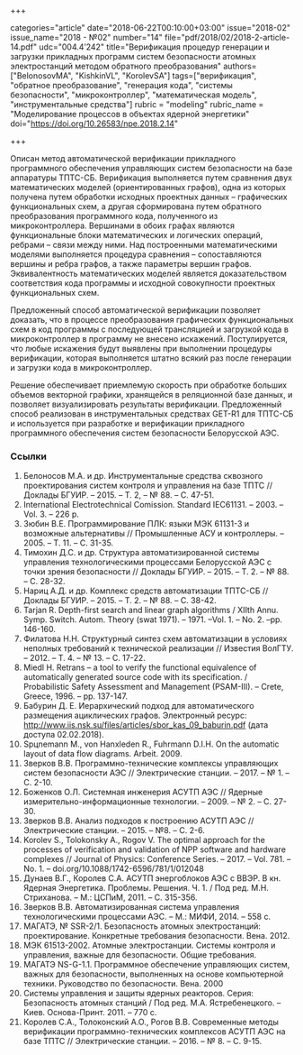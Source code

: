 +++

categories="article"
date="2018-06-22T00:10:00+03:00"
issue="2018-02"
issue_name="2018 - №02"
number="14"
file="pdf/2018/02/2018-2-article-14.pdf"
udc="004.4’242"
title="Верификация процедур генерации и загрузки прикладных программ систем безопасности атомных электростанций методом обратного преобразования"
authors=["BelonosovMA", "KishkinVL", "KorolevSA"]
tags=["верификация", "обратное преобразование", "генерация кода", "системы безопасности", "микроконтроллер", "математическая модель", "инструментальные средства"]
rubric = "modeling"
rubric_name = "Моделирование процессов в объектах ядерной энергетики"
doi="https://doi.org/10.26583/npe.2018.2.14"

+++

Описан метод автоматической верификации прикладного программного обеспечения управляющих систем безопасности на базе аппаратуры ТПТС-СБ. Верификация выполняется путем сравнения двух математических моделей (ориентированных графов), одна из которых получена путем обработки исходных проектных данных – графических функциональных схем, а другая сформирована путем обратного преобразования программного кода, полученного из микроконтроллера. Вершинами в обоих графах являются функциональные блоки математических и логических операций, ребрами – связи между ними. Над построенными математическими моделями выполняется процедура сравнения – сопоставляются вершины и ребра графов, а также параметры вершин графов. Эквивалентность математических моделей является доказательством соответствия кода программы и исходной совокупности проектных функциональных схем.

Предложенный способ автоматической верификации позволяет доказать, что в процессе преобразования графических функциональных схем в код программы с последующей трансляцией и загрузкой кода в микроконтроллер в программу не внесено искажений. Постулируется, что любые искажения будут выявлены при выполнении процедуры верификации, которая выполняется штатно всякий раз после генерации и загрузки кода в микроконтроллер.

Решение обеспечивает приемлемую скорость при обработке больших объемов векторной графики, хранящейся в реляционной базе данных, и позволяет визуализировать результаты верификации. Предложенный способ реализован в инструментальных средствах GET-R1 для ТПТС-СБ и используется при разработке и верификации прикладного программного обеспечения систем безопасности Белорусской АЭС.

### Ссылки

1. Белоносов М.А. и др. Инструментальные средства сквозного проектирования систем контроля и управления на базе ТПТС // Доклады БГУИР. – 2015. – Т. 2, – № 88. – С. 47-51.
2. International Electrotechnical Comission. Standard IEC61131. – 2003. –Vol. 3. – 226 p.
3. Зюбин В.Е. Программирование ПЛК: языки МЭК 61131-3 и возможные альтернативы // Промышленные АСУ и контроллеры. – 2005. – Т. 11. – С. 31-35.
4. Тимохин Д.С. и др. Структура автоматизированной системы управления технологическими процессами Белорусской АЭС с точки зрения безопасности // Доклады БГУИР. – 2015. – Т. 2. – № 88. – С. 28-32.
5. Нариц А.Д. и др. Комплекс средств автоматизации ТПТС-СБ // Доклады БГУИР. – 2015. – Т. 2. – № 88. – С. 38-42.
6. Tarjan R. Depth-first search and linear graph algorithms / XIIth Annu. Symp. Switch. Autom. Theory (swat 1971). – 1971. –Vol. 1. – No. 2. –pp. 146-160.
7. Филатова Н.Н. Структурный синтез схем автоматизации в условиях неполных требований к технической реализации // Известия ВолГТУ. – 2012. – Т. 4. – № 13. – C. 17-22.
8. Miedl H. Retrans – a tool to verify the functional equivalence of automatically generated source code with its specification. / Probabilistic Safety Assessment and Management (PSAM-III). – Crete, Greece, 1996. – pp. 137-147.
9. Бабурин Д. Е. Иерархический подход для автоматического размещения ациклических графов. Электронный ресурс: http://www.iis.nsk.su/files/articles/sbor_kas_09_baburin.pdf (дата доступа 02.02.2018).
10. Spцnemann M., von Hanxleden R., Fuhrmann D.I.H. On the automatic layout of data flow diagrams. Arbeit. 2009.
11. Зверков В.В. Программно-технические комплексы управляющих систем безопасности АЭС // Электрические станции. – 2017. – № 1. – С. 2-10.
12. Боженков О.Л. Системная инженерия АСУТП АЭС // Ядерные измерительно-информационные технологии. – 2009. – № 2. – С. 27-30.
13. Зверков В.В. Анализ подходов к построению АСУТП АЭС // Электрические станции. – 2015. – №8. – С. 2-6.
14. Korolev S., Tolokonsky А., Rogov V. The optimal approach for the processes of verification and validation of NPP software and hardware complexes // Journal of Physics: Conference Series. – 2017. – Vol. 781. – No. 1. – doi.org/10.1088/1742-6596/781/1/012048
15. Дунаев В.Г., Королев С.А. АСУТП энергоблоков АЭС с ВВЭР. В кн. Ядерная Энергетика. Проблемы. Решения. Ч. 1. / Под ред. М.Н. Стриханова. – М.: ЦСПиМ, 2011. – С. 315-356.
16. Зверков В.В. Автоматизированная система управления технологическими процессами АЭС. – М.: МИФИ, 2014. – 558 с.
17. МАГАТЭ, № SSR-2/1. Безопасность атомных электростанций: проектирование. Конкретные требования безопасности. Вена. 2012.
18. МЭК 61513-2002. Атомные электростанции. Системы контроля и управления, важные для безопасности. Общие требования.
19. МАГАТЭ NS-G-1.1. Программное обеспечение управляющих систем, важных для безопасности, выполненных на основе компьютерной техники. Руководство по безопасности. Вена. 2000
20. Системы управления и защиты ядерных реакторов. Серия: Безопасность атомных станций / Под ред. М.А. Ястребенецкого. – Киев. Основа-Принт. 2011. – 770 с.
21. Королев С.А., Толоконский А.О., Рогов В.В. Современные методы верификации программно-технических комплексов АСУТП АЭС на базе ТПТС // Электрические станции. – 2016. – № 8. – С. 9-15.